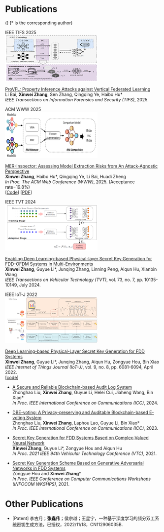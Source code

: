 # Publications 
([⋅]* is the corresponding author)

<div class='paper-box'><div class='paper-box-image'><div><div class="badge">IEEE TIFS 2025</div><img src='images/TIFS25_ProVFL.png' alt="sym" width="300" height="150"></div></div>
<div class='paper-box-text' markdown="1">

[ProVFL: Property Inference Attacks against Vertical Federated Learning]() <br />
Li Bai, **Xinwei Zhang**, Sen Zhang, Qingqing Ye, Haibo Hu* <br />
_IEEE Transactions on Information Forensics and Security (TIFS)_, 2025.<br />

</div>
</div>

<div class='paper-box'><div class='paper-box-image'><div><div class="badge">ACM WWW 2025</div><img src='images/WWW2025.png' alt="sym" width="300" height="150"></div></div>
<div class='paper-box-text' markdown="1">
  
[MER-Inspector: Assessing Model Extraction Risks from An Attack-Agnostic Perspective](https://dl.acm.org/doi/abs/10.1145/3696410.3714894) <br />
**Xinwei Zhang**, Haibo Hu*, Qingqing Ye, Li Bai, Huadi Zheng <br />
_In Proc. The ACM Web Conference (WWW)_, 2025. (Acceptance rate=19.8%) <br />
[[Code](https://github.com/XinweiZhang1998/MER_Inspector)]  [<a href="https://xinweizhang1998.github.io/_pages/File/WWW25_MER_Inspector.pdf" target="_blank">PDF</a>]

</div>
</div>

<div class='paper-box'><div class='paper-box-image'><div><div class="badge">IEEE TVT 2024</div><img src='images/TVT2024.png' alt="sym" width="300" height="150"></div></div>
<div class='paper-box-text' markdown="1">

  [Enabling Deep Learning-based Physical-layer Secret Key Generation for FDD-OFDM Systems in Multi-Environments](https://ieeexplore.ieee.org/document/10440494) <br /> 
**Xinwei Zhang**, Guyue Li*, Junqing Zhang, Linning Peng, Aiqun Hu, Xianbin Wang <br />
_IEEE Transactions on Vehicular Technology (TVT)_, vol. 73, no. 7, pp. 10135-10149, July 2024.

</div>
</div>

<div class='paper-box'><div class='paper-box-image'><div><div class="badge">IEEE IoT-J 2022</div><img src='images/IoTJ2022.png' alt="sym" width="300" height="150"></div></div>
<div class='paper-box-text' markdown="1">

[Deep Learning-based Physical-Layer Secret Key Generation for FDD Systems](https://ieeexplore.ieee.org/document/9526766)  <br />
**Xinwei Zhang**, Guyue Li*, Junqing Zhang, Aiqun Hu, Zongyue Hou, Bin Xiao <br />
_IEEE Internet of Things Journal (IoT-J)_, vol. 9, no. 8, pp. 6081-6094, April 2022. <br />
[[code](https://github.com/XinweiZhang1998/Code-of-KGNet)]

</div>
</div>

- [A Secure and Reliable Blockchain-based Audit Log System](https://ieeexplore.ieee.org/document/10623012)  <br />
Zhonghao Liu, **Xinwei Zhang**, Guyue Li, Helei Cui, Jiaheng Wang, Bin Xiao* <br />
_In Proc. IEEE International Conference on Communications (ICC)_, 2024.

- [DBE-voting: A Privacy-preserving and Auditable Blockchain-based E-voting System](https://ieeexplore.ieee.org/document/10279692)  <br />
Zhonghao Liu, **Xinwei Zhang**, Laphou Lao, Guyue Li, Bin Xiao* <br />
_In Proc. IEEE International Conference on Communications (ICC)_, 2023.

- [Secret Key Generation for FDD Systems Based on Complex-Valued Neural Network](https://ieeexplore.ieee.org/document/9625252)  <br />
**Xinwei Zhang**, Guyue Li*, Zongyue Hou and Aiqun Hu <br />
_In Proc. 2021 IEEE 94th Vehicular Technology Conference (VTC)_, 2021.
  
- [Secret Key Generation Scheme Based on Generative Adversarial Networks in FDD Systems](https://ieeexplore.ieee.org/document/9484457)  <br />
 Zongyue Hou and **Xinwei Zhang*** <br />
_In Proc. IEEE Conference on Computer Communications Workshops (INFOCOM WKSHPS)_, 2021. 

# Other Publications
- [Patent] 李古月；**张鑫伟**；侯宗越；王星宇，一种基于深度学习的频分双工系统密钥生成方法，已授权，2022/11/18，CN112906035B.

